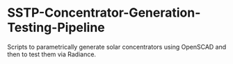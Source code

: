 # SSTP-Concentrator-Generation-Testing-Pipeline
Scripts to parametrically generate solar concentrators using OpenSCAD and then to test them via Radiance.
